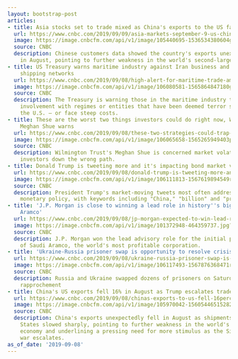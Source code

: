 ```yaml
---
layout: bootstrap-post
articles:
- title: Asia stocks set to trade mixed as China's exports to the US fall
  url: https://www.cnbc.com/2019/09/09/asia-markets-september-9-us-china-trade-china-economy-currencies.html
  image: https://image.cnbcfm.com/api/v1/image/105440695-1536534380604gettyimages-1025189462.jpeg?v=1567985203
  source: CNBC
  description: Chinese customers data showed the country's exports unexpectedly fell
    in August, pointing to further weakness in the world's second-largest economy.
- title: US Treasury warns maritime industry against Iran business and 'oil-for-terror'
    shipping networks
  url: https://www.cnbc.com/2019/09/08/high-alert-for-maritime-trade-amid-iran-sanctions-us-treasury.html
  image: https://image.cnbcfm.com/api/v1/image/106080581-1565864847180gettyimages-1154033469.jpeg?v=1565864895
  source: CNBC
  description: The Treasury is warning those in the maritime industry to be wary of
    involvement with regimes or entities that have been deemed terror sponsors by
    the U.S. — or face steep costs.
- title: These are the worst two things investors could do right now, Wilmington Trust's
    Meghan Shue warns
  url: https://www.cnbc.com/2019/09/08/these-two-strategies-could-trap-investors-in-losing-trades-right-now.html
  image: https://image.cnbcfm.com/api/v1/image/106065658-1565265949403preview.jpg?v=1565266013
  source: CNBC
  description: Wilmington Trust's Meghan Shue is concerned market volatility is leading
    investors down the wrong path.
- title: Donald Trump is tweeting more and it's impacting bond market volatility
  url: https://www.cnbc.com/2019/09/08/donald-trump-is-tweeting-more-and-its-impacting-the-bond-market.html
  image: https://image.cnbcfm.com/api/v1/image/106111813-1567619894549rts2p6d1.jpg?v=1567619963
  source: CNBC
  description: President Trump's market-moving tweets most often address trade and
    monetary policy, with keywords including "China," "billion" and "products."
- title: 'J.P. Morgan is close to winning a lead role in history''s biggest IPO: Saudi
    Aramco'
  url: https://www.cnbc.com/2019/09/08/jp-morgan-expected-to-win-lead-role-in-historys-biggest-ipo.html
  image: https://image.cnbcfm.com/api/v1/image/101372948-464359737.jpg?v=1567716860
  source: CNBC
  description: J.P. Morgan won the lead advisory role for the initial public offering
    of Saudi Aramco, the world's most profitable corporation.
- title: 'Ukraine-Russia prisoner swap is opportunity to resolve crisis: French minister'
  url: https://www.cnbc.com/2019/09/08/ukraine-russia-prisoner-swap-is-chance-to-fix-crisis-french-minister.html
  image: https://image.cnbcfm.com/api/v1/image/106117493-1567876368471rts2pjz7.jpg?v=1567876464
  source: CNBC
  description: Russia and Ukraine swapped dozens of prisoners on Saturday in a carefully-negotiated
    rapprochement
- title: China's US exports fell 16% in August as Trump escalates trade war
  url: https://www.cnbc.com/2019/09/08/chinas-exports-to-us-fell-16percent-in-august-as-trump-escalates-trade-war.html
  image: https://image.cnbcfm.com/api/v1/image/105970042-15605446515282019-06-10t062653z_479046671_rc197e6a8b60_rtrmadp_3_china-economy-trade.jpg?v=1562953267
  source: CNBC
  description: China's exports unexpectedly fell in August as shipments to the United
    States slowed sharply, pointing to further weakness in the world's second-largest
    economy and underlining a pressing need for more stimulus as the Sino-U.S. trade
    war escalates.
as_of_date: '2019-09-08'
---
```



